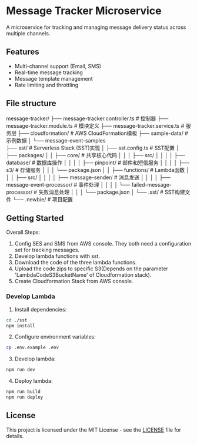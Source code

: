 # Message Tracker Microservice

A microservice for tracking and managing message delivery status across multiple channels.

## Features

- Multi-channel support (Email, SMS)
- Real-time message tracking
- Message template management
- Rate limiting and throttling

## File structure

message-tracker/
├── message-tracker.controller.ts # 控制器
├── message-tracker.module.ts # 模块定义
├── message-tracker.service.ts # 服务层
├── cloudformation/ # AWS CloudFormation模板
├── sample-data/ # 示例数据
│ └── message-event-samples  
├── sst/ # Serverless Stack (SST)实现
│ ├── sst.config.ts # SST配置
│ ├── packages/
│ │ ├── core/ # 共享核心代码
│ │ │ ├── src/
│ │ │ │ ├── database/ # 数据库操作
│ │ │ │ ├── pinpoint/ # 邮件和短信服务
│ │ │ │ ├── s3/ # 存储服务
│ │ │ └── package.json
│ │ ├── functions/ # Lambda函数
│ │ │ ├── src/
│ │ │ │ ├── message-sender/ # 消息发送
│ │ │ │ ├── message-event-processor/ # 事件处理
│ │ │ │ └── failed-message-processor/ # 失败消息处理
│ │ │ └── package.json
│ └── .sst/ # SST构建文件
└── .newbie/ # 项目配置

## Getting Started

Overall Steps:

1. Config SES and SMS from AWS console. They both need a configuration set for tracking messages.
2. Develop lambda functions with sst.
3. Download the code of the three lambda functions.
4. Upload the code zips to specific S3(Depends on the parameter 'LambdaCodeS3BucketName' of Cloudformation stack).
5. Create Cloudformation Stack from AWS console.

### Develop Lambda

1. Install dependencies:

```bash
cd ./sst
npm install
```

2. Configure environment variables:

```bash
cp .env.example .env
```

3. Develop lambda:

```bash
npm run dev
```

4. Deploy lambda:

```bash
npm run build
npm run deploy
```

## License

This project is licensed under the MIT License - see the [LICENSE](LICENSE) file for details.
